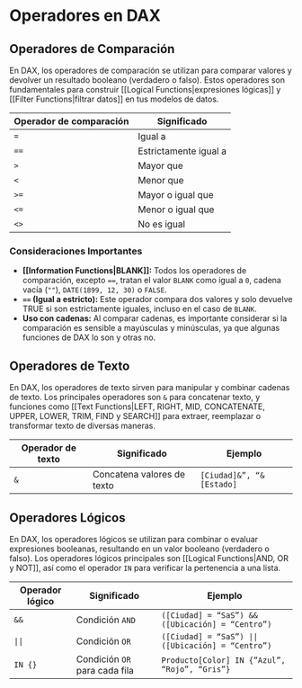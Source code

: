 # Operadores en DAX

## Operadores de Comparación

En DAX, los operadores de comparación se utilizan para comparar valores y devolver un resultado booleano (verdadero o falso). Estos operadores son fundamentales para construir [[Logical Functions|expresiones lógicas]] y [[Filter Functions|filtrar datos]] en tus modelos de datos.

| Operador de comparación | Significado           |
| ----------------------- | --------------------- |
| `=`                     | Igual a               |
| `==`                    | Estrictamente igual a |
| `>`                     | Mayor que             |
| `<`                     | Menor que             |
| `>=`                    | Mayor o igual que     |
| `<=`                    | Menor o igual que     |
| `<>`                    | No es igual           |

### Consideraciones Importantes

- **[[Information Functions|BLANK]]:** Todos los operadores de comparación, excepto `==`, tratan el valor `BLANK` como igual a `0`, cadena vacía (`""`), `DATE(1899, 12, 30)` o `FALSE`.
- **`==` (Igual a estricto):** Este operador compara dos valores y solo devuelve TRUE si son estrictamente iguales, incluso en el caso de `BLANK`.
- **Uso con cadenas:** Al comparar cadenas, es importante considerar si la comparación es sensible a mayúsculas y minúsculas, ya que algunas funciones de DAX lo son y otras no.

## Operadores de Texto

En DAX, los operadores de texto sirven para manipular y combinar cadenas de texto. Los principales operadores son `&` para concatenar texto, y funciones como [[Text Functions|LEFT, RIGHT, MID, CONCATENATE, UPPER, LOWER, TRIM, FIND y SEARCH]] para extraer, reemplazar o transformar texto de diversas maneras.

| Operador de texto | Significado                | Ejemplo                  |
| ----------------- | -------------------------- | ------------------------ |
| `&`               | Concatena valores de texto | `[Ciudad]&”, “&[Estado]` |

## Operadores Lógicos

En DAX, los operadores lógicos se utilizan para combinar o evaluar expresiones booleanas, resultando en un valor booleano (verdadero o falso). Los operadores lógicos principales son [[Logical Functions|AND, OR y NOT]], así como el operador `IN` para verificar la pertenencia a una lista.

| Operador lógico | Significado                   | Ejemplo                                            |
| --------------- | ----------------------------- | -------------------------------------------------- |
| `&&`            | Condición `AND`               | `([Ciudad] = “SaS”) && ([Ubicación] = “Centro”)`   |
| `\|\|`          | Condición `OR`                | `([Ciudad] = “SaS”) \|\| ([Ubicación] = “Centro”)` |
| `IN {}`         | Condición `OR` para cada fila | `Producto[Color] IN {”Azul”, “Rojo”, “Gris”}`      |
